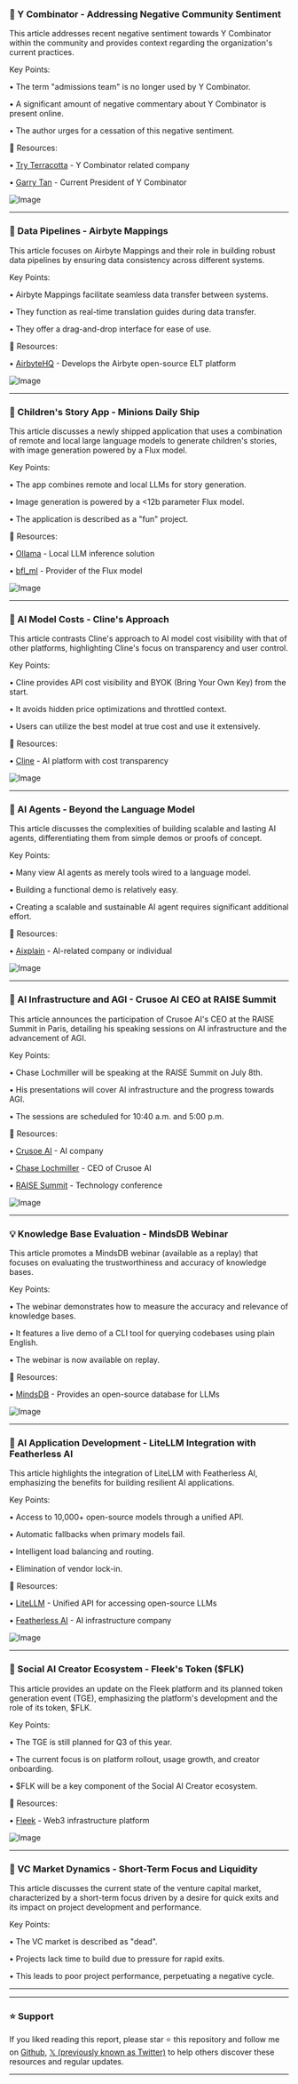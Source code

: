 ### 🤖 Y Combinator - Addressing Negative Community Sentiment

This article addresses recent negative sentiment towards Y Combinator within the community and provides context regarding the organization's current practices.

Key Points:

• The term "admissions team" is no longer used by Y Combinator.


•  A significant amount of negative commentary about Y Combinator is present online.


•  The author urges for a cessation of this negative sentiment.


🔗 Resources:

• [Try Terracotta](https://x.com/tryterracotta) -  Y Combinator related company

• [Garry Tan](https://x.com/garrytan) -  Current President of Y Combinator

![Image](https://pbs.twimg.com/media/GvG6cZwbQAAQNc7?format=jpg&name=small)


---

### 🚀 Data Pipelines - Airbyte Mappings

This article focuses on Airbyte Mappings and their role in building robust data pipelines by ensuring data consistency across different systems.

Key Points:

• Airbyte Mappings facilitate seamless data transfer between systems.


• They function as real-time translation guides during data transfer.


•  They offer a drag-and-drop interface for ease of use.


🔗 Resources:

• [AirbyteHQ](https://x.com/AirbyteHQ) -  Develops the Airbyte open-source ELT platform

![Image](https://pbs.twimg.com/media/GvDkNy8aAAIonxi?format=jpg&name=small)


---

### 🚀 Children's Story App - Minions Daily Ship

This article discusses a newly shipped application that uses a combination of remote and local large language models to generate children's stories, with image generation powered by a Flux model.

Key Points:

•  The app combines remote and local LLMs for story generation.


•  Image generation is powered by a <12b parameter Flux model.


• The application is described as a "fun" project.



🔗 Resources:

• [Ollama](https://x.com/ollama) -  Local LLM inference solution

• [bfl_ml](https://x.com/bfl_ml) -  Provider of the Flux model

![Image](https://pbs.twimg.com/media/GvDkNy8aAAIonxi?format=jpg&name=small)


---

### 🤖 AI Model Costs - Cline's Approach

This article contrasts Cline's approach to AI model cost visibility with that of other platforms, highlighting Cline's focus on transparency and user control.

Key Points:

• Cline provides API cost visibility and BYOK (Bring Your Own Key) from the start.


• It avoids hidden price optimizations and throttled context.


• Users can utilize the best model at true cost and use it extensively.


🔗 Resources:

• [Cline](https://x.com/cline) -  AI platform with cost transparency

![Image](https://pbs.twimg.com/media/GvBWWk0a4AADHfT?format=jpg&name=small)


---

### 🤖 AI Agents - Beyond the Language Model

This article discusses the complexities of building scalable and lasting AI agents, differentiating them from simple demos or proofs of concept.

Key Points:

• Many view AI agents as merely tools wired to a language model.


•  Building a functional demo is relatively easy.


•  Creating a scalable and sustainable AI agent requires significant additional effort.



🔗 Resources:

• [Aixplain](https://x.com/aixplain) -  AI-related company or individual


![Image](https://pbs.twimg.com/amplify_video_thumb/1940910311604682752/img/Mt5tNr-YP9aNFvEH.jpg)


---

### 🤖 AI Infrastructure and AGI - Crusoe AI CEO at RAISE Summit

This article announces the participation of Crusoe AI's CEO at the RAISE Summit in Paris, detailing his speaking sessions on AI infrastructure and the advancement of AGI.

Key Points:

• Chase Lochmiller will be speaking at the RAISE Summit on July 8th.


• His presentations will cover AI infrastructure and the progress towards AGI.


•  The sessions are scheduled for 10:40 a.m. and 5:00 p.m.



🔗 Resources:

• [Crusoe AI](https://x.com/CrusoeAI) -  AI company

• [Chase Lochmiller](https://x.com/ChaseLochmiller) - CEO of Crusoe AI

• [RAISE Summit](https://x.com/RaiseSummit) -  Technology conference


![Image](https://pbs.twimg.com/media/GvCMfUyW8AAVj6G?format=jpg&name=small)


---

### 💡 Knowledge Base Evaluation - MindsDB Webinar

This article promotes a MindsDB webinar (available as a replay) that focuses on evaluating the trustworthiness and accuracy of knowledge bases.

Key Points:

• The webinar demonstrates how to measure the accuracy and relevance of knowledge bases.


• It features a live demo of a CLI tool for querying codebases using plain English.


• The webinar is now available on replay.


🔗 Resources:

• [MindsDB](https://x.com/MindsDB) -  Provides an open-source database for LLMs


![Image](https://pbs.twimg.com/media/GvBWWk0a4AADHfT?format=jpg&name=small)


---

### 🚀 AI Application Development - LiteLLM Integration with Featherless AI

This article highlights the integration of LiteLLM with Featherless AI, emphasizing the benefits for building resilient AI applications.

Key Points:

• Access to 10,000+ open-source models through a unified API.


• Automatic fallbacks when primary models fail.


• Intelligent load balancing and routing.


• Elimination of vendor lock-in.



🔗 Resources:

• [LiteLLM](https://x.com/LiteLLM) -  Unified API for accessing open-source LLMs

• [Featherless AI](https://x.com/FeatherlessAI) -  AI infrastructure company


![Image](https://pbs.twimg.com/media/GvBWWk0a4AADHfT?format=jpg&name=small)


---

### 🤖 Social AI Creator Ecosystem - Fleek's Token ($FLK)

This article provides an update on the Fleek platform and its planned token generation event (TGE), emphasizing the platform's development and the role of its token, $FLK.

Key Points:

• The TGE is still planned for Q3 of this year.


• The current focus is on platform rollout, usage growth, and creator onboarding.


• $FLK will be a key component of the Social AI Creator ecosystem.



🔗 Resources:

• [Fleek](https://x.com/fleek) -  Web3 infrastructure platform

![Image](https://pbs.twimg.com/media/GvBcpjRWkAAFFze?format=jpg&name=small)


---

### 🤖 VC Market Dynamics - Short-Term Focus and Liquidity

This article discusses the current state of the venture capital market, characterized by a short-term focus driven by a desire for quick exits and its impact on project development and performance.


Key Points:

• The VC market is described as "dead".


•  Projects lack time to build due to pressure for rapid exits.


•  This leads to poor project performance, perpetuating a negative cycle.


---


---

### ⭐️ Support

If you liked reading this report, please star ⭐️ this repository and follow me on [Github](https://github.com/Drix10), [𝕏 (previously known as Twitter)](https://x.com/DRIX_10_) to help others discover these resources and regular updates.

---